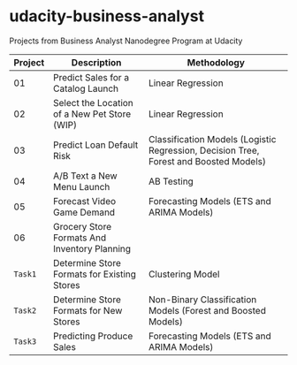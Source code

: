 # udacity-business-analyst
 Projects from Business Analyst Nanodegree Program at Udacity

Project | Description | Methodology
------------ | ------------- | -------------
01 | Predict Sales for a Catalog Launch | Linear Regression
02 | Select the Location of a New Pet Store (WIP) | Linear Regression
03 | Predict Loan Default Risk | Classification Models (Logistic Regression, Decision Tree, Forest and Boosted Models)
04 | A/B Text a New Menu Launch | AB Testing
05 | Forecast Video Game Demand | Forecasting Models (ETS and ARIMA Models)
06 | Grocery Store Formats And Inventory Planning | &nbsp;
`Task1` | Determine Store Formats for Existing Stores | Clustering Model
`Task2` | Determine Store Formats for New Stores | Non-Binary Classification Models (Forest and Boosted Models)
`Task3` | Predicting Produce Sales | Forecasting Models (ETS and ARIMA Models)

